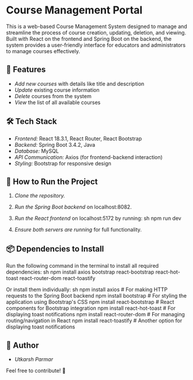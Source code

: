 # Course Management Portal

This is a web-based Course Management System designed to manage and streamline the process of course creation, updating, deletion, and viewing. Built with React on the frontend and Spring Boot on the backend, the system provides a user-friendly interface for educators and administrators to manage courses effectively.

## 🚀 Features
- *Add new courses* with details like title and description
- *Update* existing course information
- *Delete* courses from the system
- *View* the list of all available courses

## 🛠 Tech Stack
- *Frontend:* React 18.3.1, React Router, React Bootstrap
- *Backend:* Spring Boot 3.4.2, Java
- *Database:* MySQL
- *API Communication:* Axios (for frontend-backend interaction)
- *Styling:* Bootstrap for responsive design

## 🔧 How to Run the Project
1. *Clone the repository.*
2. *Run the Spring Boot backend* on localhost:8082.
3. *Run the React frontend* on localhost:5172 by running:
   sh
   npm run dev
   
4. *Ensure both servers are running* for full functionality.

## 📦 Dependencies to Install
Run the following command in the terminal to install all required dependencies:
sh
npm install axios bootstrap react-bootstrap react-hot-toast react-router-dom react-toastify

Or install them individually:
sh
npm install axios  # For making HTTP requests to the Spring Boot backend
npm install bootstrap  # For styling the application using Bootstrap's CSS
npm install react-bootstrap  # React components for Bootstrap integration
npm install react-hot-toast  # For displaying toast notifications
npm install react-router-dom  # For managing routing/navigation in React
npm install react-toastify  # Another option for displaying toast notifications


## 📌 Author
- *Utkarsh Parmar*

Feel free to contribute! 🚀
